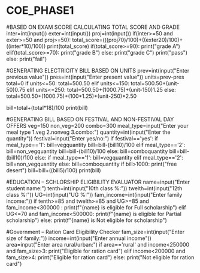# COE_PHASE1
#BASED ON EXAM SCORE CALCULATING TOTAL SCORE AND GRADE
inter=int(input())
exter=int(input())
proj=int(input())
if(inter>=50 and exter>=50 and proj>=50):
total_score=(((proj70)/100)+((exter20)/100)+((inter*10)/100))
print(total_score)
if(total_score>=90):
print("grade A")
elif(total_score>=70):
print("grade B")
else:
print("grade C")
print("pass")
else:
print("fail")

#GENERATING ELECTRICITY BILL BASED ON UNITS
prev=int(input("Enter previous value"))
pres=int(input("Enter present value"))
units=prev-pres
total=0
if units<=50:
total=500.50
elif units<=150:
total=500.50+(unit-50)0.75
elif units<=250:
total=500.50+(1000.75)+(unit-150)1.25
else:
total=500.50+(1000.75)+(100*1.25)+(unit-250)*2.50

bill=total+(total*18)/100
print(bill)

#GENERATING BILL BASED ON FESTIVAL AND NON-FESTIVAL DAY OFFERS
veg=150
non_veg=200
combo=300
meal_type=input("Enter your meal type 1.veg 2.nonveg 3.combo:")
quantity=int(input("Enter the quantity"))
festival=input("Enter yes/no:")
if festival=='yes':
if meal_type=='1':
bill=vegquantity
bill=bill-(bill10)/100
elif meal_type=='2':
bill=non_vegquantity
bill=bill-(bill10)/100
else:
bill=comboquantity
bill=bill-(bill10)/100
else:
if meal_type=='1':
bill=vegquantity
elif meal_type=='2':
bill=non_vegquantity
else:
bill=comboquantity
if bill>1000:
print("free desert")
bill=bill+((bill5)/100)
print(bill)

#EDUCATION – SCHLORSHIP ELIGIBILITY EVALUATOR
name=input("Enter student name:")
tenth=int(input("10th class %:"))
twelth=int(input("12th class %:"))
UG=int(input("UG %:"))
fam_income=int(input("Enter family income:"))
if tenth>=85 and twelth>=85 and UG>=85 and fam_income<300000 :
print(f"{name} is eligible for Full scholarship")
elif UG<=70 and fam_income<500000:
print(f"{name} is eligible for Partial scholarship")
else:
print(f"{name} is Not eligible for scholarship")

#Government – Ration Card Eligibility Checker
fam_size=int(input("Enter size of family:"))
income=int(input("Enter annual income"))
area=input("Enter area rural/urban:")
if area=='rural' and income<250000 and fam_size>3:
print("Eligible for ration card")
elif income<200000 and fam_size>4:
print("Eligible for ration card")
else:
print("Not eligible for ration card")
